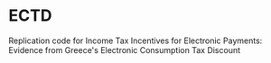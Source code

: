 # ECTD
Replication code for Income Tax Incentives for Electronic Payments: Evidence from Greece's Electronic Consumption Tax Discount
